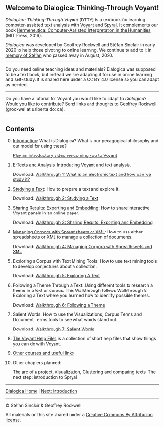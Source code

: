## Welcome to Dialogica: Thinking-Through Voyant!
*Dialogica: Thinking-Through Voyant* (DTTV) is a textbook for learning computer-assisted text analysis with [Voyant](https://voyant-tools.org) and [Spyral](https://voyant-tools.org/spyral/). It complements our book [Hermeneutica: Computer-Assisted Interpretation in the Humanities](http://hermeneuti.ca) (MIT Press, 2016). 

*Dialogica* was developed by Geoffrey Rockwell and Stéfan Sinclair in early 2020 to help those pivoting to online learning. We continue to add to it in [memory of Stéfan](https://csdh-schn.org/stefan-sinclair-in-memoriam-2/) who passed away in August, 2020. 

---

Do you need online teaching ideas and materials? Dialogica was supposed to be a text book, but instead we are adapting it for use in online learning and self-study. It is shared here under a CC BY 4.0 license so you can adapt as needed.

---

Do you have a tutorial for Voyant you would like to adapt to *Dialogica*? Would you like to contribute? Send links and thoughts to Geoffrey Rockwell (grockwel at ualberta dot ca).

----

## Contents

0. [Introduction](/intro.md): What is Dialogica? What is our pedagogical philosophy and our model for using these?

    [Play an introductory video welcoming you to Voyant](https://youtu.be/nwzQ2sxhPKo)

1. [E-Texts and Analysis](/etexts.md): Introducing Voyant and text analysis.

    Download: [Walkthrough 1: What is an electronic text and how can we study it?](https://drive.google.com/drive/folders/1a2VRBO_vULjZ7t5t2DA8wMN0hQNC18zw?usp=sharing)

2. [Studying a Text](/study.md): How to prepare a text and explore it.

    Download: [Walkthrough 2: Studying a Text](https://drive.google.com/drive/folders/1a2VRBO_vULjZ7t5t2DA8wMN0hQNC18zw?usp=sharing)

3. [Sharing Results: Exporting and Embedding](/share.md): How to share interactive Voyant panels in an online paper.

    Download: [Walkthrough 3: Sharing Results: Exporting and Embedding](https://drive.google.com/drive/folders/1a2VRBO_vULjZ7t5t2DA8wMN0hQNC18zw?usp=sharing)

4. [Managing Corpora with Spreadsheets or XML](sheetAndXML.md): How to use either spreadsheets or XML to manage a collection of documents.

    Download: [Walkthrough 4: Managing Corpora with Spreadhseets and XML](https://drive.google.com/drive/folders/1a2VRBO_vULjZ7t5t2DA8wMN0hQNC18zw?usp=sharing)

5. Exploring a Corpus with Text Mining Tools: How to use text mining tools to develop conjectures about a collection.

    Download: [Walkthrough 5: Exploring A Text](https://drive.google.com/drive/folders/1a2VRBO_vULjZ7t5t2DA8wMN0hQNC18zw?usp=sharing)

6. Following a Theme Through a Text: Using different tools to research a theme in a text or corpus. This Walkthrough follows Walkthrough 5: Exploring a Text where you learned how to identify possible themes.

    Download: [Walkthrough 6: Following a Theme](https://drive.google.com/drive/folders/1a2VRBO_vULjZ7t5t2DA8wMN0hQNC18zw?usp=sharing)

7. Salient Words: How to use the Visualizations, Corpus Terms and Document Terms tools to see what words stand out.

    Download: [Walkthrough 7: Salient Words](https://drive.google.com/drive/folders/1a2VRBO_vULjZ7t5t2DA8wMN0hQNC18zw?usp=sharing)

8. [The Voyant Help Files](/voyanthelp.md) is a collection of short help files that show things you can do with Voyant.

9. [Other courses and useful links](/other.md)

1. Other chapters planned:

    The arc of a project, Visualization, Clustering and comparing texts, The next step: introduction to Spryal
    

----

[Dialogica Home](/index.md) | [Next: Introduction](/intro.md)

----
&copy; Stéfan Sinclair & Geoffrey Rockwell

All materials on this site shared under a [Creative Commons By Attribution license](https://creativecommons.org/licenses/by/4.0/).
